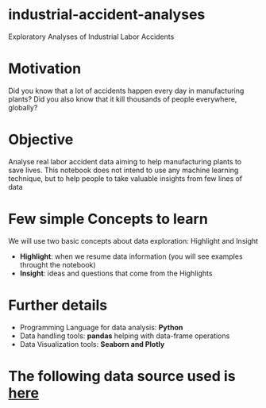 # industrial-accident-analyses
Exploratory Analyses of Industrial Labor Accidents


# Motivation
Did you know that a lot of accidents happen every day in manufacturing plants?
Did you also know that it kill thousands of people everywhere, globally?


# Objective
Analyse real labor accident data aiming to help manufacturing plants to save lives.
This notebook does not intend to use any machine learning technique, but to help people to take valuable insights from few lines of data


# Few simple Concepts to learn
We will use two basic concepts about data exploration: Highlight and Insight
 - **Highlight**: when we resume data information (you will see examples throught the notebook)
 - **Insight**: ideas and questions that come from the Highlights


# Further details
 - Programming Language for data analysis: **Python**
 - Data handling tools: **pandas** helping with data-frame operations
 - Data Visualization tools: **Seaborn and Plotly**


# The following data source used is [here](https://www.kaggle.com/ihmstefanini/industrial-safety-and-health-analytics-database)
